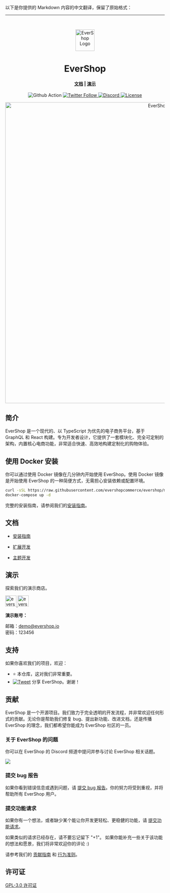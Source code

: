 以下是你提供的 Markdown 内容的中文翻译，保留了原始格式：

---

<p>&nbsp;&nbsp;&nbsp;&nbsp;&nbsp;&nbsp;</p>
<p align="center">
<img width="60" height="68" alt="EverShop Logo" src="https://raw.githubusercontent.com/evershopcommerce/evershop/dev/.github/images/logo-green.png"/>
</p>
<p align="center">
  <h1 align="center">EverShop</h1>
</p>
<h4 align="center">
    <a href="https://evershop.io/docs/development/getting-started/introduction">文档</a> |
    <a href="https://demo.evershop.io/">演示</a>
</h4>

<p align="center">
  <img src="https://github.com/evershopcommerce/evershop/actions/workflows/build_test.yml/badge.svg" alt="Github Action">
  <a href="https://twitter.com/evershopjs">
    <img alt="Twitter Follow" src="https://img.shields.io/twitter/follow/evershopjs?style=social">
  </a>
  <a href="https://discord.gg/GSzt7dt7RM">
    <img src="https://img.shields.io/discord/757179260417867879?label=discord" alt="Discord">
  </a>
  <a href="https://opensource.org/licenses/GPL-3.0">
    <img src="https://img.shields.io/badge/License-GPLv3-blue.svg" alt="License">
  </a>
</p>

<p align="center">
<img alt="EverShop" width="950" src="https://raw.githubusercontent.com/evershopcommerce/evershop/dev/.github/images/banner.png"/>
</p>

## 简介

EverShop 是一个现代的、以 TypeScript 为优先的电子商务平台，基于 GraphQL 和 React 构建。专为开发者设计，它提供了一套模块化、完全可定制的架构，内置核心电商功能，非常适合快速、高效地构建定制化的购物体验。

## 使用 Docker 安装

你可以通过使用 Docker 镜像在几分钟内开始使用 EverShop。使用 Docker 镜像是开始使用 EverShop 的一种简便方式，无需担心安装依赖或配置环境。

```bash
curl -sSL https://raw.githubusercontent.com/evershopcommerce/evershop/main/docker-compose.yml > docker-compose.yml
docker-compose up -d
```

完整的安装指南，请参阅我们的[安装指南](https://evershop.io/docs/development/getting-started/installation-guide)。

## 文档

- [安装指南](https://evershop.io/docs/development/getting-started/installation-guide)

- [扩展开发](https://evershop.io/docs/development/module/create-your-first-extension)

- [主题开发](https://evershop.io/docs/development/theme/theme-overview)

## 演示

探索我们的演示商店。

<p align="left">
  <a href="https://demo.evershop.io/admin" target="_blank">
    <img alt="evershop-backend-demo" height="35" alt="EverShop 后台演示" src="https://raw.githubusercontent.com/evershopcommerce/evershop/dev/.github/images/evershop-demo-back.png"/>
  </a>
  <a href="https://demo.evershop.io/" target="_blank">
    <img alt="evershop-store-demo" height="35" alt="EverShop 商店演示" src="https://raw.githubusercontent.com/evershopcommerce/evershop/dev/.github/images/evershop-demo-front.png"/>
  </a>
</p>
<b>演示账号：</b>

邮箱：demo@evershop.io<br/>
密码：123456

## 支持

如果你喜欢我们的项目，欢迎：

- ⭐ 本仓库，这对我们非常重要。
- [![Tweet](https://img.shields.io/twitter/url/http/shields.io.svg?style=social)][tweet] 分享 EverShop。谢谢！

[tweet]: https://twitter.com/intent/tweet?url=https%3A%2F%2Fgithub.com%2Fevershopcommerce%2Fevershop&text=Awesome%20React%20Ecommerce%20Project&hashtags=react,ecommerce,expressjs,graphql

## 贡献

EverShop 是一个开源项目。我们致力于完全透明的开发流程，并非常欢迎任何形式的贡献。无论你是帮助我们修复 bug、提出新功能、改进文档，还是传播 EverShop 的理念，我们都希望你能成为 EverShop 社区的一员。

### 关于 EverShop 的问题

你可以在 EverShop 的 Discord 频道中提问并参与讨论 EverShop 相关话题。

<a href="https://discord.gg/GSzt7dt7RM"><img src="https://raw.githubusercontent.com/evershopcommerce/evershop/dev/.github/images/discord_banner_github.svg" /></a>

### 提交 bug 报告

如果你看到错误信息或遇到问题，请 [提交 bug 报告](https://github.com/evershopcommerce/evershop/issues/new)。你的努力将受到重视，并将帮助所有 EverShop 用户。

### 提交功能请求

如果你有一个想法，或者缺少某个能让你开发更轻松、更稳健的功能，请 [提交功能请求](https://github.com/evershopcommerce/evershop/issues/new)。

如果类似的请求已经存在，请不要忘记留下 "+1"。
如果你能补充一些关于该功能的想法和愿景，我们将非常欢迎你的评论 :)

请参考我们的 [贡献指南](./CONTRIBUTING.md) 和 [行为准则](./CODE_OF_CONDUCT.md)。

## 许可证

[GPL-3.0 许可证](https://github.com/evershopcommerce/evershop/blob/main/LICENSE)